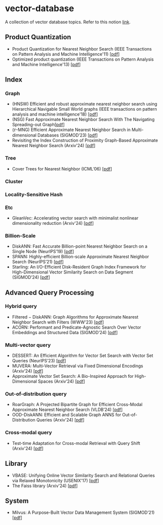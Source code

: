 # vector-database
A collection of vector database topics. Refer to this notion [link](https://scratched-quarter-776.notion.site/1508376d3abf80eb8650d7164a7e4841?v=eaed6e6412ab4b3780f14de000568a24).

##  Product Quantization
  - Product Quantization for Nearest Neighbor Search (IEEE Transactions on Pattern Analysis and Machine Intelligence'11) [[pdf](https://ieeexplore.ieee.org/document/5432202)]
  - Optimized product quantization (IEEE Transactions on Pattern Analysis and Machine Intelligence'13) [[pdf](https://www.microsoft.com/en-us/research/wp-content/uploads/2013/11/pami13opq.pdf)]

## Index
### Graph
  - (HNSW) Efficient and robust approximate nearest neighbor search using Hierarchical Navigable Small World graphs (IEEE transactions on pattern analysis and machine intelligence'18) [[pdf](https://arxiv.org/pdf/1603.09320)]
  - (NSG) Fast Approximate Nearest Neighbor Search With The Navigating Spreading-out Graph[[pdf](https://www.vldb.org/pvldb/vol12/p461-fu.pdf)]
  - (𝜏-MNG) Efficient Approximate Nearest Neighbor Search in Multi-dimensional Databases (SIGMOD’23) [[pdf](https://dl.acm.org/doi/pdf/10.1145/3588908)]
  - Revisiting the Index Construction of Proximity Graph-Based Approximate Nearest Neighbor Search (Arxiv'24) [[pdf](https://arxiv.org/pdf/2410.01231)]

### Tree
- Cover Trees for Nearest Neighbor (ICML’06) [[pdf](https://dl.acm.org/doi/pdf/10.1145/1143844.1143857)]

### Cluster

### Locality-Sensitive Hash

### Etc
- GleanVec: Accelerating vector search with minimalist nonlinear dimensionality reduction (Arxiv'24) [[pdf](https://arxiv.org/pdf/2410.22347)]

### Billion-Scale
  - DiskANN: Fast Accurate Billion-point Nearest Neighbor Search on a Single Node (NeurIPS’19) [[pdf]( https://papers.nips.cc/paper_files/paper/2019/hash/09853c7fb1d3f8ee67a61b6bf4a7f8e6-Abstract.html)]
  - SPANN: Highly-efficient Billion-scale Approximate Nearest Neighbor Search (NeurIPS’21) [[pdf](https://arxiv.org/pdf/2111.08566)]
  - Starling: An I/O-Efficient Disk-Resident Graph Index Framework for High-Dimensional Vector Similarity Search on Data Segment (SIGMOD’24) [[pdf](https://arxiv.org/pdf/2401.02116)]

## Advanced Query Processing
### Hybrid query
  - Filtered − DiskANN: Graph Algorithms for Approximate Nearest
Neighbor Search with Filters (WWW'23) [[pdf](https://dl.acm.org/doi/pdf/10.1145/3543507.3583552)]
  - ACORN: Performant and Predicate-Agnostic Search Over Vector Embeddings and Structured Data (SIGMOD’24) [[pdf](https://dl.acm.org/doi/abs/10.1145/3654923?casa_token=zv7AdTpdLrEAAAAA:ZZ6DEAjfqA-2vUtTPTzWrXXlW-N3yUgVXWKekeyOuIwxMwDfQgWPfTKyhjKQI5rGxzV4Ptq-qig3vg)]
### Multi-vector query
  - DESSERT: An Efficient Algorithm for Vector Set Search with Vector Set Queries (NeurIPS’23) [[pdf](https://proceedings.neurips.cc/paper_files/paper/2023/hash/d6cc45de2e2dea14b96c1eba88fd8ef7-Abstract-Conference.html)]
  - MUVERA: Multi-Vector Retrieval via Fixed Dimensional Encodings (Arxiv’24) [[pdf](https://arxiv.org/pdf/2405.19504)]
  - Approximate Vector Set Search: A Bio-Inspired Approach for High-Dimensional Spaces (Arxiv’24) [[pdf](https://arxiv.org/pdf/2412.03301)]
### Out-of-distribution query
  - RoarGraph: A Projected Bipartite Graph for Efficient Cross-Modal Approximate Nearest Neighbor Search (VLDB’24) [[pdf](https://kay21s.github.io/RoarGraph-VLDB2024.pdf)]
  - OOD-DiskANN: Efficient and Scalable Graph ANNS for
Out-of-Distribution Queries (Arxiv'24) [[pdf](https://arxiv.org/pdf/2211.12850)]
### Cross-modal query
  - Test-time Adaptation for Cross-modal Retrieval with Query Shift (Arxiv'24) [[pdf](https://openreview.net/forum?id=BmG88rONaU)]

## Library
  - VBASE: Unifying Online Vector Similarity Search and Relational Queries via Relaxed Monotonicity (USENIX'17) [[pdf](https://www.usenix.org/system/files/osdi23-zhang-qianxi_1.pdf)]
  - The Faiss library (Arxiv'24) [[pdf](https://arxiv.org/pdf/2401.08281)]

## System
  - Milvus: A Purpose-Built Vector Data Management System (SIGMOD’21) [[pdf](https://www.cs.purdue.edu/homes/csjgwang/pubs/SIGMOD21_Milvus.pdf)]
